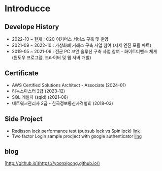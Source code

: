 # Introducce

## Develope History
- 2022-10 ~ 현재 : C2C 이커머스 서비스 구축 및 운영
- 2021-09 ~ 2022-10 : 가상화폐 거래소 구축 사업 참여 (시세 엔진 모듈 파트)
- 2019-05 ~ 2021-09 : 전군 PC 보안 솔루션 구축 사업 참여 - 화이트디펜스 체계 (윈도우 프로그램, 드라이버 및 웹 서버 개발)

## Certificate
- AWS Certified Solutions Architect - Associate (2024-01)
- 리눅스마스터 2급 (2023-12)
- SQL 개발자 (sqld) (2021-06)
- 네트워크관리사 2급 - 한국정보통신자격협회 (2018-03)

## Side Project
- Redisson lock performance test (pubsub lock vs Spin lock)  [link](https://github.com/yoonxjoong/redis-lock-test)
- Two factor Login sample prodject with google authenticator [ling](https://github.com/yoonxjoong/Multi-factor-login)

## blog
[http://github.io](https://yoonxjoong.github.io/)

